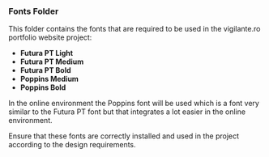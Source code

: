 ### Fonts Folder

This folder contains the fonts that are required to be used in the vigilante.ro portfolio website project:

- **Futura PT Light**
- **Futura PT Medium**
- **Futura PT Bold**
- **Poppins Medium**
- **Poppins Bold**

In the online environment the Poppins font will be used which is a font very similar to the Futura PT font but that integrates a lot easier in the online environment.


Ensure that these fonts are correctly installed and used in the project according to the design requirements.
